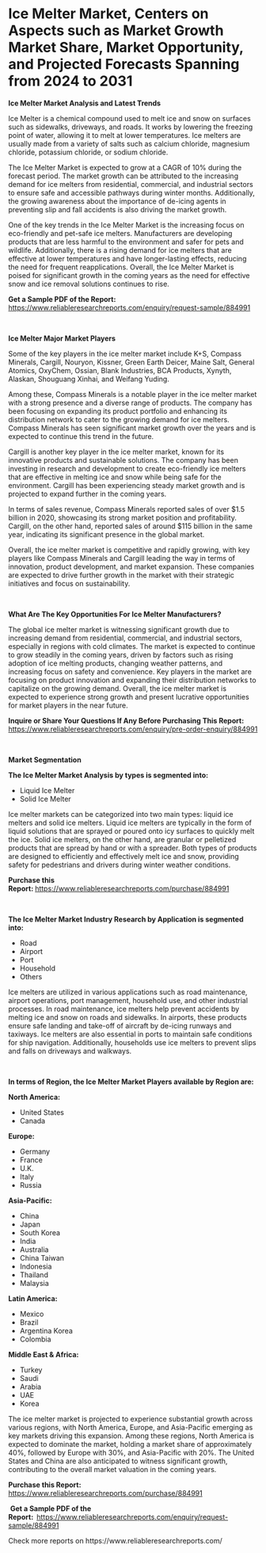 <p><h1>Ice Melter Market, Centers on Aspects such as Market Growth Market Share, Market Opportunity, and Projected Forecasts Spanning from 2024 to 2031</h1></p><p><strong>Ice Melter Market Analysis and Latest Trends</strong></p>
<p><p>Ice Melter is a chemical compound used to melt ice and snow on surfaces such as sidewalks, driveways, and roads. It works by lowering the freezing point of water, allowing it to melt at lower temperatures. Ice melters are usually made from a variety of salts such as calcium chloride, magnesium chloride, potassium chloride, or sodium chloride.</p><p>The Ice Melter Market is expected to grow at a CAGR of 10% during the forecast period. The market growth can be attributed to the increasing demand for ice melters from residential, commercial, and industrial sectors to ensure safe and accessible pathways during winter months. Additionally, the growing awareness about the importance of de-icing agents in preventing slip and fall accidents is also driving the market growth.</p><p>One of the key trends in the Ice Melter Market is the increasing focus on eco-friendly and pet-safe ice melters. Manufacturers are developing products that are less harmful to the environment and safer for pets and wildlife. Additionally, there is a rising demand for ice melters that are effective at lower temperatures and have longer-lasting effects, reducing the need for frequent reapplications. Overall, the Ice Melter Market is poised for significant growth in the coming years as the need for effective snow and ice removal solutions continues to rise.</p></p>
<p><strong>Get a Sample PDF of the Report:&nbsp;</strong> <a href="https://www.reliableresearchreports.com/enquiry/request-sample/884991">https://www.reliableresearchreports.com/enquiry/request-sample/884991</a></p>
<p>&nbsp;</p>
<p><strong>Ice Melter Major Market Players</strong></p>
<p><p>Some of the key players in the ice melter market include K+S, Compass Minerals, Cargill, Nouryon, Kissner, Green Earth Deicer, Maine Salt, General Atomics, OxyChem, Ossian, Blank Industries, BCA Products, Xynyth, Alaskan, Shouguang Xinhai, and Weifang Yuding. </p><p>Among these, Compass Minerals is a notable player in the ice melter market with a strong presence and a diverse range of products. The company has been focusing on expanding its product portfolio and enhancing its distribution network to cater to the growing demand for ice melters. Compass Minerals has seen significant market growth over the years and is expected to continue this trend in the future.</p><p>Cargill is another key player in the ice melter market, known for its innovative products and sustainable solutions. The company has been investing in research and development to create eco-friendly ice melters that are effective in melting ice and snow while being safe for the environment. Cargill has been experiencing steady market growth and is projected to expand further in the coming years.</p><p>In terms of sales revenue, Compass Minerals reported sales of over $1.5 billion in 2020, showcasing its strong market position and profitability. Cargill, on the other hand, reported sales of around $115 billion in the same year, indicating its significant presence in the global market.</p><p>Overall, the ice melter market is competitive and rapidly growing, with key players like Compass Minerals and Cargill leading the way in terms of innovation, product development, and market expansion. These companies are expected to drive further growth in the market with their strategic initiatives and focus on sustainability.</p></p>
<p>&nbsp;</p>
<p><strong>What Are The Key Opportunities For Ice Melter Manufacturers?</strong></p>
<p><p>The global ice melter market is witnessing significant growth due to increasing demand from residential, commercial, and industrial sectors, especially in regions with cold climates. The market is expected to continue to grow steadily in the coming years, driven by factors such as rising adoption of ice melting products, changing weather patterns, and increasing focus on safety and convenience. Key players in the market are focusing on product innovation and expanding their distribution networks to capitalize on the growing demand. Overall, the ice melter market is expected to experience strong growth and present lucrative opportunities for market players in the near future.</p></p>
<p><strong>Inquire or Share Your Questions If Any Before Purchasing This Report:</strong> <a href="https://www.reliableresearchreports.com/enquiry/pre-order-enquiry/884991">https://www.reliableresearchreports.com/enquiry/pre-order-enquiry/884991</a></p>
<p>&nbsp;</p>
<p><strong>Market Segmentation</strong></p>
<p><strong>The Ice Melter Market Analysis by types is segmented into:</strong></p>
<p><ul><li>Liquid Ice Melter</li><li>Solid Ice Melter</li></ul></p>
<p><p>Ice melter markets can be categorized into two main types: liquid ice melters and solid ice melters. Liquid ice melters are typically in the form of liquid solutions that are sprayed or poured onto icy surfaces to quickly melt the ice. Solid ice melters, on the other hand, are granular or pelletized products that are spread by hand or with a spreader. Both types of products are designed to efficiently and effectively melt ice and snow, providing safety for pedestrians and drivers during winter weather conditions.</p></p>
<p><strong>Purchase this Report:&nbsp;</strong><a href="https://www.reliableresearchreports.com/purchase/884991">https://www.reliableresearchreports.com/purchase/884991</a></p>
<p>&nbsp;</p>
<p><strong>The Ice Melter Market Industry Research by Application is segmented into:</strong></p>
<p><ul><li>Road</li><li>Airport</li><li>Port</li><li>Household</li><li>Others</li></ul></p>
<p><p>Ice melters are utilized in various applications such as road maintenance, airport operations, port management, household use, and other industrial processes. In road maintenance, ice melters help prevent accidents by melting ice and snow on roads and sidewalks. In airports, these products ensure safe landing and take-off of aircraft by de-icing runways and taxiways. Ice melters are also essential in ports to maintain safe conditions for ship navigation. Additionally, households use ice melters to prevent slips and falls on driveways and walkways.</p></p>
<p>&nbsp;</p>
<p><strong>In terms of Region, the Ice Melter Market Players available by Region are:</strong></p>
<p>
    <p> <strong> North America: </strong>
        <ul>
            <li>United States</li>
            <li>Canada</li>
        </ul>
        </p> 
    <p> <strong> Europe: </strong>
        <ul>
            <li>Germany</li>
            <li>France</li>
            <li>U.K.</li>
            <li>Italy</li>
            <li>Russia</li>
        </ul>
        </p> 
    <p> <strong> Asia-Pacific: </strong>
        <ul>
            <li>China</li>
            <li>Japan</li>
            <li>South Korea</li>
            <li>India</li>
            <li>Australia</li>
            <li>China Taiwan</li>
            <li>Indonesia</li>
            <li>Thailand</li>
            <li>Malaysia</li>
        </ul>
        </p> 
    <p> <strong> Latin America: </strong>
        <ul>
            <li>Mexico</li>
            <li>Brazil</li>
            <li>Argentina Korea</li>
            <li>Colombia</li>
        </ul>
        </p> 
    <p> <strong> Middle East & Africa: </strong>
        <ul>
            <li>Turkey</li>
            <li>Saudi</li>
            <li>Arabia</li>
            <li>UAE</li>
            <li>Korea</li>
        </ul>
    </p>
    </p>
<p><p>The ice melter market is projected to experience substantial growth across various regions, with North America, Europe, and Asia-Pacific emerging as key markets driving this expansion. Among these regions, North America is expected to dominate the market, holding a market share of approximately 40%, followed by Europe with 30%, and Asia-Pacific with 20%. The United States and China are also anticipated to witness significant growth, contributing to the overall market valuation in the coming years.</p></p>
<p><strong>Purchase this Report: </strong><a href="https://www.reliableresearchreports.com/purchase/884991">https://www.reliableresearchreports.com/purchase/884991</a></p>
<p>&nbsp;<strong>Get a Sample PDF of the Report:&nbsp;&nbsp;</strong><a href="https://www.reliableresearchreports.com/enquiry/request-sample/884991">https://www.reliableresearchreports.com/enquiry/request-sample/884991</a></p>
<p><strong></strong></p>
<p>Check more reports on https://www.reliableresearchreports.com/</p>